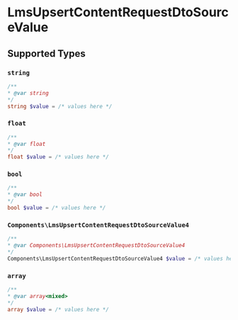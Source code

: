 # LmsUpsertContentRequestDtoSourceValue


## Supported Types

### `string`

```php
/**
* @var string
*/
string $value = /* values here */
```

### `float`

```php
/**
* @var float
*/
float $value = /* values here */
```

### `bool`

```php
/**
* @var bool
*/
bool $value = /* values here */
```

### `Components\LmsUpsertContentRequestDtoSourceValue4`

```php
/**
* @var Components\LmsUpsertContentRequestDtoSourceValue4
*/
Components\LmsUpsertContentRequestDtoSourceValue4 $value = /* values here */
```

### `array`

```php
/**
* @var array<mixed>
*/
array $value = /* values here */
```

